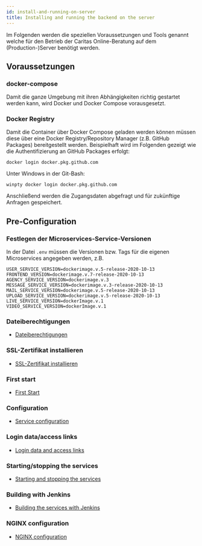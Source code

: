```yaml
---
id: install-and-running-on-server
title: Installing and running the backend on the server
---
```


Im Folgenden werden die speziellen Voraussetzungen und Tools genannt welche für den Betrieb der Caritas Online-Beratung auf dem (Production-)Server benötigt werden.

## Voraussetzungen

### docker-compose

Damit die ganze Umgebung mit ihren Abhängigkeiten richtig gestartet werden kann, wird Docker und Docker Compose vorausgesetzt.

### Docker Registry

Damit die Container über Docker Compose geladen werden können müssen diese über eine Docker Registry/Repository Manager (z.B. GitHub Packages) bereitgestellt werden.
Beispielhaft wird im Folgenden gezeigt wie die Authentifizierung an GitHub Packages erfolgt:

``docker login docker.pkg.github.com``

Unter Windows in der Git-Bash:

``winpty docker login docker.pkg.github.com``

Anschließend werden die Zugangsdaten abgefragt und für zukünftige Anfragen gespeichert.

## Pre-Configuration

### Festlegen der Microservices-Service-Versionen

In der Datei `.env` müssen die Versionen bzw. Tags für die eigenen Microservices angegeben werden, z.B.

```
USER_SERVICE_VERSION=dockerimage.v.5-release-2020-10-13
FRONTEND_VERSION=dockerimage.v.7-release-2020-10-13
AGENCY_SERVICE_VERSION=dockerimage.v.3
MESSAGE_SERVICE_VERSION=dockerimage.v.3-release-2020-10-13
MAIL_SERVICE_VERSION=dockerimage.v.5-release-2020-10-13
UPLOAD_SERVICE_VERSION=dockerimage.v.5-release-2020-10-13
LIVE_SERVICE_VERSION=dockerImage.v.1
VIDEO_SERVICE_VERSION=dockerImage.v.1
```

### Dateiberechtigungen

- [Dateiberechtigungen](../backend/file-permissions.md)

### SSL-Zertifikat installieren

- [SSL-Zertifikat installieren](../backend/ssl-certificate.md)

### First start

- [First Start](../backend/first-start.md)

### Configuration

- [Service configuration](../backend/service-configuration.md)

### Login data/access links

- [Login data and access links](../backend/login-data-access-links.md)

### Starting/stopping the services

- [Starting and stopping the services](../backend/starting-and-stopping-the-services.md)

### Building with Jenkins

- [Building the services with Jenkins](../backend/jenkins.md)

### NGINX configuration

- [NGINX configuration](../backend/nginx.md)
